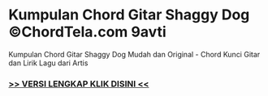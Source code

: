 
 # Kumpulan Chord Gitar Shaggy Dog ©ChordTela.com 9avti


Kumpulan Chord Gitar Shaggy Dog Mudah dan Original - Chord Kunci Gitar dan Lirik Lagu dari Artis

###  <a href="https://shortlighzx.web.app?sq=Kumpulan Chord Gitar Shaggy Dog ©ChordTela.com"> >> VERSI LENGKAP KLIK DISINI << </a>
